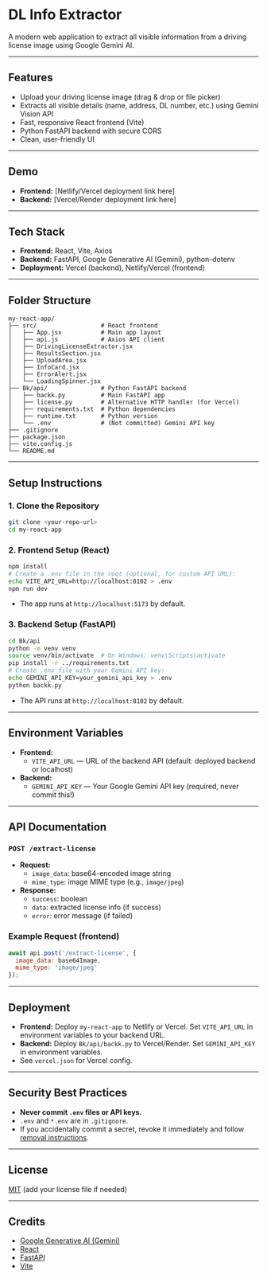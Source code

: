 # DL Info Extractor

A modern web application to extract all visible information from a driving license image using Google Gemini AI.

---

## Features
- Upload your driving license image (drag & drop or file picker)
- Extracts all visible details (name, address, DL number, etc.) using Gemini Vision API
- Fast, responsive React frontend (Vite)
- Python FastAPI backend with secure CORS
- Clean, user-friendly UI

---

## Demo
- **Frontend:** [Netlify/Vercel deployment link here]
- **Backend:** [Vercel/Render deployment link here]

---

## Tech Stack
- **Frontend:** React, Vite, Axios
- **Backend:** FastAPI, Google Generative AI (Gemini), python-dotenv
- **Deployment:** Vercel (backend), Netlify/Vercel (frontend)

---

## Folder Structure
```
my-react-app/
├── src/                  # React frontend
│   ├── App.jsx           # Main app layout
│   ├── api.js            # Axios API client
│   ├── DrivingLicenseExtractor.jsx
│   ├── ResultsSection.jsx
│   ├── UploadArea.jsx
│   ├── InfoCard.jsx
│   ├── ErrorAlert.jsx
│   └── LoadingSpinner.jsx
├── Bk/api/               # Python FastAPI backend
│   ├── backk.py          # Main FastAPI app
│   ├── license.py        # Alternative HTTP handler (for Vercel)
│   ├── requirements.txt  # Python dependencies
│   ├── runtime.txt       # Python version
│   └── .env              # (Not committed) Gemini API key
├── .gitignore
├── package.json
├── vite.config.js
└── README.md
```

---

## Setup Instructions

### 1. Clone the Repository
```sh
git clone <your-repo-url>
cd my-react-app
```

### 2. Frontend Setup (React)
```sh
npm install
# Create a .env file in the root (optional, for custom API URL):
echo VITE_API_URL=http://localhost:8102 > .env
npm run dev
```
- The app runs at `http://localhost:5173` by default.

### 3. Backend Setup (FastAPI)
```sh
cd Bk/api
python -m venv venv
source venv/bin/activate  # On Windows: venv\Scripts\activate
pip install -r ../requirements.txt
# Create .env file with your Gemini API key:
echo GEMINI_API_KEY=your_gemini_api_key > .env
python backk.py
```
- The API runs at `http://localhost:8102` by default.

---

## Environment Variables
- **Frontend:**
  - `VITE_API_URL` — URL of the backend API (default: deployed backend or localhost)
- **Backend:**
  - `GEMINI_API_KEY` — Your Google Gemini API key (required, never commit this!)

---

## API Documentation

### `POST /extract-license`
- **Request:**
  - `image_data`: base64-encoded image string
  - `mime_type`: image MIME type (e.g., `image/jpeg`)
- **Response:**
  - `success`: boolean
  - `data`: extracted license info (if success)
  - `error`: error message (if failed)

### Example Request (frontend)
```js
await api.post('/extract-license', {
  image_data: base64Image,
  mime_type: 'image/jpeg'
});
```

---

## Deployment
- **Frontend:** Deploy `my-react-app` to Netlify or Vercel. Set `VITE_API_URL` in environment variables to your backend URL.
- **Backend:** Deploy `Bk/api/backk.py` to Vercel/Render. Set `GEMINI_API_KEY` in environment variables.
- See `vercel.json` for Vercel config.

---

## Security Best Practices
- **Never commit `.env` files or API keys.**
- `.env` and `*.env` are in `.gitignore`.
- If you accidentally commit a secret, revoke it immediately and follow [removal instructions](https://docs.github.com/en/authentication/keeping-your-account-and-data-secure/removing-sensitive-data-from-a-repository).

---

## License
[MIT](LICENSE) (add your license file if needed)

---

## Credits
- [Google Generative AI (Gemini)](https://ai.google.dev/)
- [React](https://react.dev/)
- [FastAPI](https://fastapi.tiangolo.com/)
- [Vite](https://vitejs.dev/)
